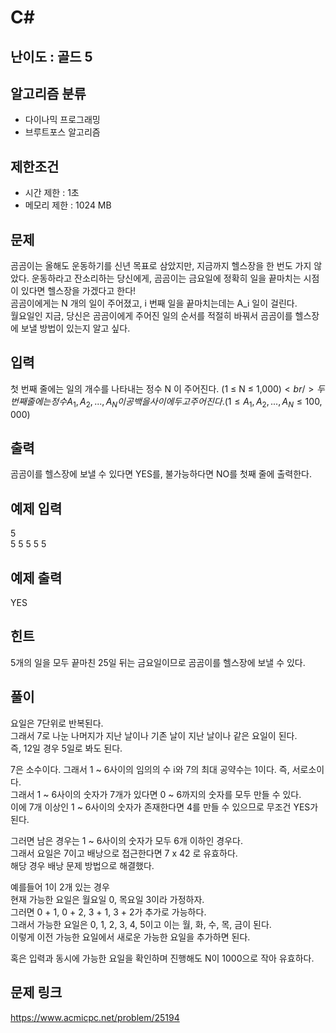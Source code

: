# C#

## 난이도 : 골드 5

## 알고리즘 분류
  - 다이나믹 프로그래밍
  - 브루트포스 알고리즘

## 제한조건
  - 시간 제한 : 1초
  - 메모리 제한 : 1024 MB

## 문제
곰곰이는 올해도 운동하기를 신년 목표로 삼았지만, 지금까지 헬스장을 한 번도 가지 않았다. 운동하라고 잔소리하는 당신에게, 곰곰이는 금요일에 정확히 일을 끝마치는 시점이 있다면 헬스장을 가겠다고 한다!<br/>
곰곰이에게는 N 개의 일이 주어졌고, i 번째 일을 끝마치는데는 A_i 일이 걸린다.<br/>
월요일인 지금, 당신은 곰곰이에게 주어진 일의 순서를 적절히 바꿔서 곰곰이를 헬스장에 보낼 방법이 있는지 알고 싶다.<br/>


## 입력
첫 번째 줄에는 일의 개수를 나타내는 정수 N 이 주어진다. (1 ≤ N ≤ 1,000$)<br/>
두 번째 줄에는 정수 A_1, A_2, ..., A_N 이 공백을 사이에 두고 주어진다. (1 ≤ A_1, A_2, ..., A_N ≤ 100,000$)<br/>


## 출력
곰곰이를 헬스장에 보낼 수 있다면 YES를, 불가능하다면 NO를 첫째 줄에 출력한다.<br/>


## 예제 입력
5<br/>
5 5 5 5 5<br/>


## 예제 출력
YES<br/>


## 힌트
5개의 일을 모두 끝마친 25일 뒤는 금요일이므로 곰곰이를 헬스장에 보낼 수 있다.<br/>


## 풀이
요일은 7단위로 반복된다.<br/>
그래서 7로 나눈 나머지가 지난 날이나 기존 날이 지난 날이나 같은 요일이 된다.<br/>
즉, 12일 경우 5일로 봐도 된다.<br/>


7은 소수이다. 그래서 1 ~ 6사이의 임의의 수 i와 7의 최대 공약수는 1이다. 즉, 서로소이다.<br/>
그래서 1 ~ 6사이의 숫자가 7개가 있다면 0 ~ 6까지의 숫자를 모두 만들 수 있다.<br/>
이에 7개 이상인 1 ~ 6사이의 숫자가 존재한다면 4를 만들 수 있으므로 무조건 YES가 된다.<br/>


그러면 남은 경우는 1 ~ 6사이의 숫자가 모두 6개 이하인 경우다.<br/>
그래서 요일은 7이고 배낭으로 접근한다면 7 x 42 로 유효하다.<br/>
해당 경우 배낭 문제 방법으로 해결했다.<br/>


예를들어 1이 2개 있는 경우<br/>
현재 가능한 요일은 월요일 0, 목요일 3이라 가정하자.<br/>
그러면 0 + 1, 0 + 2, 3 + 1, 3 + 2가 추가로 가능하다.<br/>
그래서 가능한 요일은 0, 1, 2, 3, 4, 5이고 이는 월, 화, 수, 목, 금이 된다.<br/>
이렇게 이전 가능한 요일에서 새로운 가능한 요일을 추가하면 된다.<br/>


혹은 입력과 동시에 가능한 요일을 확인하며 진행해도 N이 1000으로 작아 유효하다.<br/>


## 문제 링크
https://www.acmicpc.net/problem/25194